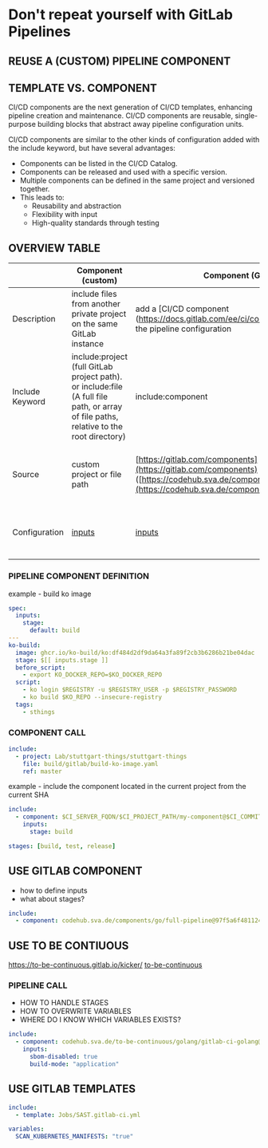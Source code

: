# Don't repeat yourself with GitLab Pipelines

## REUSE A (CUSTOM) PIPELINE COMPONENT

## TEMPLATE VS. COMPONENT

CI/CD components are the next generation of CI/CD templates, enhancing pipeline creation and maintenance. CI/CD components are reusable, single-purpose building blocks that abstract away pipeline configuration units.

CI/CD components are similar to the other kinds of configuration added with the include keyword, but have several advantages:
* Components can be listed in the CI/CD Catalog.
* Components can be released and used with a specific version.
* Multiple components can be defined in the same project and versioned together.
* This leads to:
  * Reusability and abstraction
  * Flexibility with input
  * High-quality standards through testing

## OVERVIEW TABLE 
|                 | Component (custom)         | Component (GitLab) | TBC | Template |
| --- | -------------------| --- | ------------ | --- |
| Description     | include files from another private project on the same GitLab instance | add a [CI/CD component (https://docs.gitlab.com/ee/ci/components/index.html) to the pipeline configuration | building a CI/CD pipeline by including a couple of GitLab CI templates in the .gitlab-ci.yml file | At GitLab, pipelines are defined in a gitlab-ci.yml file. CI/CD templates incorporate your favorite programming language or framework into this YAML file. Instead of building pipelines from scratch, CI/CD templates simplify the process by having parameters already built-in.|
| Include Keyword | include:project (full GitLab project path). or include:file (A full file path, or array of file paths, relative to the root directory) | include:component | include:component or include:template or [include:remote](https://docs.gitlab.com/ee/ci/yaml/#includeremote) | include:template |
| Source          | custom project or file path | [https://gitlab.com/components](https://gitlab.com/components) ([https://codehub.sva.de/components/](https://codehub.sva.de/components/)) | generator: [https://to-be-continuous.gitlab.io/kicker/](https://to-be-continuous.gitlab.io/kicker/) repo: https://codehub.sva.de/to-be-continuous | [https://gitlab.com/gitlab-org/gitlab/-/tree/master/lib/gitlab/ci/templates](https://gitlab.com/gitlab-org/gitlab/-/tree/master/lib/gitlab/ci/templates) |
| Configuration   | [inputs](https://docs.gitlab.com/ee/ci/components/index.html#use-a-component) | [inputs](https://docs.gitlab.com/ee/ci/components/index.html#use-a-component) | with [inputs](https://docs.gitlab.com/ee/ci/components/index.html#use-a-component) if using the [include:component](https://docs.gitlab.com/ee/ci/yaml/#includecomponent) technique \* or with [variables](https://docs.gitlab.com/ee/ci/variables/) if using include:template or [include:remote](https://docs.gitlab.com/ee/ci/yaml/#includeremote). | [variables](https://docs.gitlab.com/ee/ci/variables/)                                                                                                                                                                                                                                    |


### PIPELINE COMPONENT DEFINITION

example - build ko image

```yaml
spec:
  inputs:
    stage:
      default: build
---
ko-build:
  image: ghcr.io/ko-build/ko:df484d2df9da64a3fa89f2cb3b6286b21be04dac
  stage: $[[ inputs.stage ]]
  before_script:
    - export KO_DOCKER_REPO=$KO_DOCKER_REPO
  script:
    - ko login $REGISTRY -u $REGISTRY_USER -p $REGISTRY_PASSWORD
    - ko build $KO_REPO --insecure-registry
  tags:
    - sthings
```
### COMPONENT CALL


```yaml
include:
  - project: Lab/stuttgart-things/stuttgart-things
    file: build/gitlab/build-ko-image.yaml
    ref: master
```


example - include the component located in the current project from the current SHA

```yaml
include:
  - component: $CI_SERVER_FQDN/$CI_PROJECT_PATH/my-component@$CI_COMMIT_SHA
    inputs:
      stage: build

stages: [build, test, release]
```


## USE GITLAB COMPONENT

* how to define inputs
* what about stages? 

```yaml
include:
  - component: codehub.sva.de/components/go/full-pipeline@97f5a6f4811246faa07892e75a17c4c9f7f9c2e3
```

## USE TO BE CONTIUOUS 

https://to-be-continuous.gitlab.io/kicker/
[to-be-continuous](https://gitlab.com/to-be-continuous)

### PIPELINE CALL

* HOW TO HANDLE STAGES
* HOW TO OVERWRITE VARIABLES
* WHERE DO I KNOW WHICH VARIABLES EXISTS?

```yaml
include:
  - component: codehub.sva.de/to-be-continuous/golang/gitlab-ci-golang@4.10.0 # to be continous
    inputs:
      sbom-disabled: true
      build-mode: "application"
```


## USE GITLAB TEMPLATES

```yaml
include:
  - template: Jobs/SAST.gitlab-ci.yml

variables:
  SCAN_KUBERNETES_MANIFESTS: "true"

```




